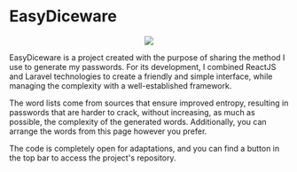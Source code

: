 # EasyDiceware

<div align="center">
    <a 
        href="https://shordly.up.railway.app/"
  	target="_blank"
	rel="noreferrer noopener"
    > 
        <img src="https://github.com/user-attachments/assets/ec07ac73-eb4f-4199-b30b-5d2e13340faf">
    </a>
</div>

EasyDiceware is a project created with the purpose of sharing the method I use to generate my passwords. For its development, I combined ReactJS and Laravel technologies to create a friendly and simple interface, while managing the complexity with a well-established framework.

The word lists come from sources that ensure improved entropy, resulting in passwords that are harder to crack, without increasing, as much as possible, the complexity of the generated words. Additionally, you can arrange the words from this page however you prefer.

The code is completely open for adaptations, and you can find a button in the top bar to access the project's repository.
